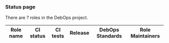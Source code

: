 ### Status page

There are <span id="role_count">?</span> roles in the DebOps project.

<table id="status">
  <thead>
    <tr>
      <th id="role_name">Role name</th>
      <th>CI status</th>
      <th id="ci_test">CI tests</th>
      <th>Release</th>
      <th><span title="Not yet documented. Check the most recent version you can find if you are looking for a good example role.">DebOps Standards</span></th>
      <th id="maintainer">Role Maintainers</th>
    </tr>
  </thead>
  <tbody>
  </tbody>
</table>
